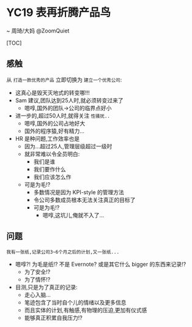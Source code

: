 # YC19 表再折腾产品鸟
~ 周琦/大妈 @ZoomQuiet

[TOC]

## 感触

从 `打造一款优秀的产品` 立即切换为 `建立一个优秀公司`:

- 这真心是毁天灭地式的转变哪!!!
- Sam 建议,团队达到25人时,就必须转变过来了
    + 嗯啍,国外的团队->公司的临界点好小
- 进一步的,超过50人时,就得关注 `性骚扰..`
    + 嗯啍,国外的公司占地好大
    + 国外的程序猿,好有精力...
- HR 是种问题,工作效率也是
    + 因为...超过25人,管理层级超过一级时
    + 就非常难以令全员明白:
        * 我们是谁
        * 我们要作什么
        * 我们应该怎么作
    + 可是为毛!?
        * 多数情况是因为 KPI-style 的管理方法
        * 令公司多数成员根本无法关注真正的目标了
        * 可是为毛!?
            - 嗯啍,这坑儿,俺就不入了...

## 问题

`我有一张纸,记录公司3~6个月之后的计划,又一张纸...`

- 嗯啍?! 为毛是纸!? 不是 Evernote? 或是其它什么 bigger 的东西来记录!?
    + 为了安全!?
    + 为了情怀!?
- 目测,只是为了真正的记录:
    + 走心入脑...
    + 笔迹包含了当时自个儿的情绪以及更多信息
    + 而且实体的计划,有触感,有物理的压迫,更加有仪式感
    + 能够真正积累自我压力!?
